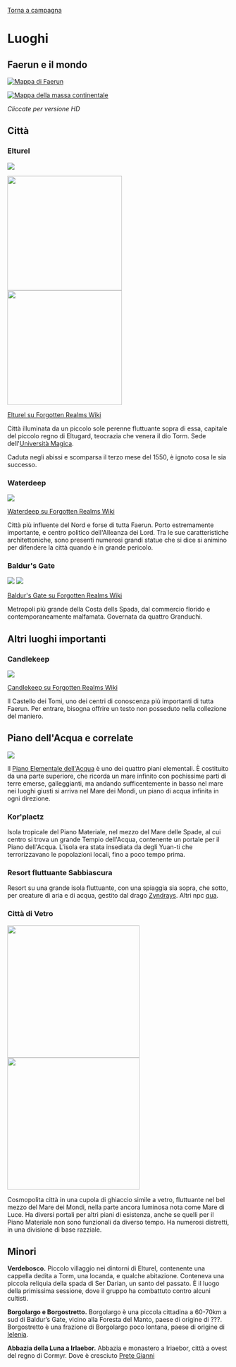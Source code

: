 [Torna a campagna]({{site.baseurl}}/star/campaign)

# Luoghi

## Faerun e il mondo

[![Mappa di Faerun](https://i.imgur.com/v9EC1ay.jpg)](https://i.ibb.co/dgYvsZ7/Faerun-Map-Redone-Roll-20-Res-Hexes.jpg)

[![Mappa della massa continentale](https://i.imgur.com/9NkAH2n.jpg)](https://i.imgur.com/RSB1U0a.jpg)

*Cliccate per versione HD*

## Città

### Elturel

![](https://preview.redd.it/m7cie3sijsc81.png?width=960&crop=smart&auto=webp&s=03323b8aa36b9ce6c70718f7d8b7fac96922c156)

<p float="left">
  <img src="https://www.worldanvil.com/media/cache/cover/uploads/images/0d6b81cafeea112239887568c822af84.jpg" height="260" />
  <img src="https://i.imgur.com/i6OkhxR.png" height="260" /> 
</p>


[Elturel su Forgotten Realms Wiki](https://forgottenrealms.fandom.com/wiki/Elturel)

Città illuminata da un piccolo sole perenne fluttuante sopra di essa, capitale del piccolo regno di Eltugard, teocrazia che venera il dio Torm. Sede dell'[Università Magica](./npc/elturel.md#università-magica).

Caduta negli abissi e scomparsa il terzo mese del 1550, è ignoto cosa le sia successo.

### Waterdeep

![](https://i.imgur.com/9JGUZT5.jpg)

[Waterdeep su Forgotten Realms Wiki](https://forgottenrealms.fandom.com/wiki/Waterdeep)

Città più influente del Nord e forse di tutta Faerun. Porto estremamente importante, e centro politico dell'Alleanza dei Lord. Tra le sue caratteristiche architettoniche, sono presenti numerosi grandi statue che si dice si animino per difendere la città quando è in grande pericolo.

### Baldur's Gate

![](https://i.imgur.com/vp4sYs2.jpg) ![](https://i.imgur.com/DJsR3cc.png)

[Baldur's Gate su Forgotten Realms Wiki](https://forgottenrealms.fandom.com/wiki/Baldur%27s_Gate)

Metropoli più grande della Costa dells Spada, dal commercio florido e contemporaneamente malfamata. Governata da quattro Granduchi.

## Altri luoghi importanti

### Candlekeep

![](https://5e.tools/img/adventure/BGDIA/024-why5x-01-05.png)

[Candlekeep su Forgotten Realms Wiki](https://forgottenrealms.fandom.com/wiki/Candlekeep)

Il Castello dei Tomi, uno dei centri di conoscenza più importanti di tutta Faerun. Per entrare, bisogna offrire un testo non posseduto nella collezione del maniero.

## Piano dell'Acqua e correlate

![](https://db4sgowjqfwig.cloudfront.net/campaigns/236146/assets/1181860/floating-islands.jpg)

Il [Piano Elementale dell'Acqua](https://forgottenrealms.fandom.com/wiki/Elemental_Plane_of_Water) è uno dei quattro piani elementali. È costituito da una parte superiore, che ricorda un mare infinito con pochissime parti di terre emerse, galleggianti, ma andando sufficentemente in basso nel mare nei luoghi giusti si arriva nel Mare dei Mondi, un piano di acqua infinita in ogni direzione.

### Kor'plactz

Isola tropicale del Piano Materiale, nel mezzo del Mare delle Spade, al cui centro si trova un grande Tempio dell'Acqua, contenente un portale per il Piano dell'Acqua. L'isola era stata insediata da degli Yuan-ti che terrorizzavano le popolazioni locali, fino a poco tempo prima.

### Resort fluttuante Sabbiascura

Resort su una grande isola fluttuante, con una spiaggia sia sopra, che sotto, per creature di aria e di acqua, gestito dal drago [Zyndrays](./npc/waterplane.md#zyndrays). Altri npc [qua](./npc/waterplace.md#resort-fluttuante-sabbiascura).

### Città di Vetro

<p float="left">
  <img src="https://i.imgur.com/wYEvT3L.jpg" height="300" />
  <img src="https://i.imgur.com/cZglMwL.jpg" height="300" /> 
</p>

Cosmopolita città in una cupola di ghiaccio simile a vetro, fluttuante nel bel mezzo del Mare dei Mondi, nella parte ancora luminosa nota come Mare di Luce. Ha diversi portali per altri piani di esistenza, anche se quelli per il Piano Materiale non sono funzionali da diverso tempo. Ha numerosi distretti, in una divisione di base razziale.

## Minori

**Verdebosco.** Piccolo villaggio nei dintorni di Elturel, contenente una cappella dedita a Torm, una locanda, e qualche abitazione. Conteneva una piccola reliquia della spada di Ser Darian, un santo del passato. È il luogo della primissima sessione, dove il gruppo ha combattuto contro alcuni cultisti.

**Borgolargo e Borgostretto.** Borgolargo è una piccola cittadina a 60-70km a sud di Baldur’s Gate, vicino alla Foresta del Manto, paese di origine di ???. Borgostretto è una frazione di Borgolargo poco lontana, paese di origine di [Ielenia](pg#ielenia-zeke).

**Abbazia della Luna a Irlaebor.** Abbazia e monastero a Iriaebor, città a ovest del regno di Cormyr. Dove è cresciuto [Prete Gianni](pg#prete-gianni)